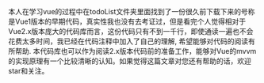 
本人在学习vue的过程中在todoList文件夹里面找到了一份很久前下载下来的号称是Vue1版本的早期代码，真实性我也没有去考证过，但是看完个人觉得相对于Vue2.x版本庞大的代码库而言，这份代码只有不到一千行，即使通读一遍也不会花费太多时间，我已经在代码注释中加入了自己的理解, 希望能够对代码的阅读有所帮助. 本代码库也可以作为阅读2.x版本代码前的准备工作，能够对Vue的mvvm的实现原理有一个比较清晰的认知。如果觉得这篇文章对您还有帮助的话，欢迎star和关注。